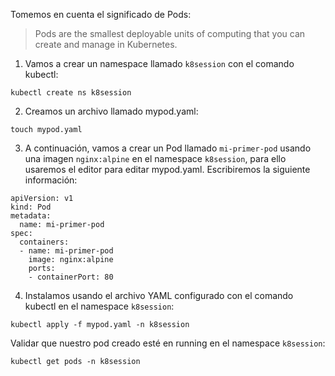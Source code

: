 Tomemos en cuenta el significado de Pods:
> Pods are the smallest deployable units of computing that you can create and manage in Kubernetes.

1. Vamos a crear un namespace llamado `k8session` con el comando kubectl:

```{{exec}}
kubectl create ns k8session
```
2. Creamos un archivo llamado mypod.yaml:

```{{exec}}
touch mypod.yaml
```
3. A continuación, vamos a crear un Pod llamado `mi-primer-pod` usando una imagen `nginx:alpine` en el namespace `k8session`, para ello usaremos el editor para editar mypod.yaml.
Escribiremos la siguiente información:<br>

```text
apiVersion: v1
kind: Pod
metadata:
  name: mi-primer-pod
spec:
  containers:
  - name: mi-primer-pod
    image: nginx:alpine
    ports:
    - containerPort: 80
```
4. Instalamos usando el archivo YAML configurado con el comando kubectl en el namespace `k8session`:

```{{exec}}
kubectl apply -f mypod.yaml -n k8session
```

Validar que nuestro pod creado esté en running en el namespace `k8session`:

```{{exec}}
kubectl get pods -n k8session
```
